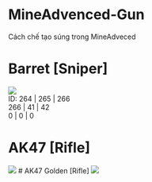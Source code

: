 # MineAdvenced-Gun
Cách chế tạo súng trong MineAdveced
# Barret [Sniper]
<img src="http://imgur.com/1MUmfvz.png"><br>
ID: 
264  |  265 |  266<br>
266  |  41  |  42<br>
0    |  0   |  0<br>
# AK47 [Rifle]
<img src="http://i.imgur.com/ARlZ0WA.png">
# AK47 Golden [Rifle]
<img src="http://i.imgur.com/zms3v2G.png">
